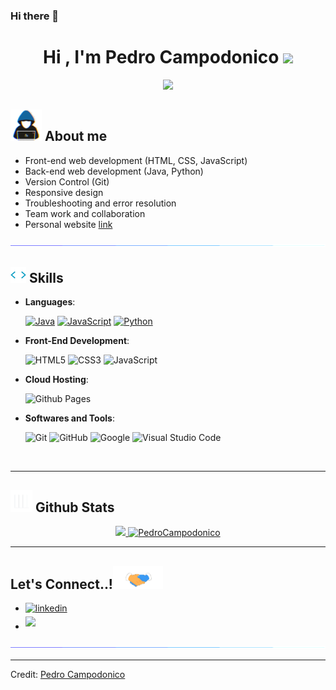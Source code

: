 ### Hi there 👋

<h1 align="center"><b>Hi , I'm Pedro Campodonico </b><img src="https://media.giphy.com/media/hvRJCLFzcasrR4ia7z/giphy.gif" width="35"></h1>
<p align="center">
  <a href="https://github.com/DenverCoder1/readme-typing-svg"><img src="https://readme-typing-svg.herokuapp.com?font=Time+New+Roman&color=cyan&size=25&center=true&vCenter=true&width=600&height=100&lines=Pedro+Campodonico..&hearts;++;Front-End+Developer,;Systems+Engineer+Student,;Love+to+learn+new+stuffs..<3"></a>
</p>

## <picture><img src = "https://github.com/PedroCampodonico/PedroCampodonico/blob/main/Readme-github/about_me.gif?raw=true" width = 50px></picture> **About me**

 <!-- <picture> <img align="right" src="" width = 250px></picture> -->  

- Front-end web development (HTML, CSS, JavaScript)
- Back-end web development (Java, Python)
- Version Control (Git)
- Responsive design
- Troubleshooting and error resolution
- Team work and collaboration
- Personal website [link](https://pedrocampodonico.github.io/DesarrolladorWeb-Portfolio/)

<img src="https://github.com/PedroCampodonico/PedroCampodonico/blob/main/Readme-github/line.gif?raw=true"><br>

## <img src="https://raw.githubusercontent.com/PedroCampodonico/PedroCampodonico/main/Readme-github/giphy.webp" width ="25"><b> Skills</b>

<p align="center">

- **Languages**:
    
    <a href="https://github.com/search?q=user%3ADenverCoder1+is%3Arepo+language%3Ajava"><img alt="Java" src="https://img.shields.io/badge/Java-%23007396.svg?logo=java&logoColor=white"></a>
    <a href="https://github.com/search?q=user%3ADenverCoder1+is%3Arepo+language%3Ajavascript"><img alt="JavaScript" src="https://img.shields.io/badge/JavaScript%20-%23F7DF1E.svg?logo=javascript&logoColor=black"></a>
    <a href="https://github.com/search?q=user%3ADenverCoder1+is%3Arepo+language%3Apython"><img alt="Python" src="https://img.shields.io/badge/Python%20-%2314354C.svg?logo=python&logoColor=white"></a>
    <br>
    
- **Front-End Development**:

   ![HTML5](https://img.shields.io/badge/HTML5%20-%23E34F26.svg?style=for-the-badge&logo=html5&logoColor=white)
   ![CSS3](https://img.shields.io/badge/CSS%20-%231572B6.svg?style=for-the-badge&logo=css3&logoColor=white)
   ![JavaScript](https://img.shields.io/badge/JavaScript%20-%23F7DF1E.svg?style=for-the-badge&logo=javascript&logoColor=black)

- **Cloud Hosting**:

    ![Github Pages](https://img.shields.io/badge/GitHub%20Pages-%23327FC7.svg?style=for-the-badge&logo=github&logoColor=white)

- **Softwares and Tools**:

    ![Git](https://img.shields.io/badge/git-%23F05033.svg?style=for-the-badge&logo=git&logoColor=white)
    ![GitHub](https://img.shields.io/badge/github-%23121011.svg?style=for-the-badge&logo=github&logoColor=white)
    ![Google](https://img.shields.io/badge/google-%234285F4.svg?style=for-the-badge&logo=google&logoColor=white)
    ![Visual Studio Code](https://img.shields.io/badge/Visual%20Studio%20Code-0078d7.svg?style=for-the-badge&logo=visual-studio-code&logoColor=white)

<br>

</p>

-----

## <img src="https://raw.githubusercontent.com/PedroCampodonico/PedroCampodonico/main/Readme-github/graph.webp" width="35"><b> Github Stats </b>

<div align="center">

<a href="https://github.com/PedroCampodonico">
  <img src="https://github-readme-stats.vercel.app/api?username=PedroCampodonico&include_all_commits=true&count_private=true&show_icons=true&line_height=20&title_color=7A7ADB&icon_color=2234AE&text_color=D3D3D3&bg_color=0,000000,130F40" width="450"/>
  <img src="https://github-readme-stats.vercel.app/api/top-langs?username=PedroCampodonico&show_icons=true&locale=en&layout=compact&line_height=20&title_color=7A7ADB&icon_color=2234AE&text_color=D3D3D3&bg_color=0,000000,130F40" width="375"  alt="PedroCampodonico"/>
</a>

</div>

-----

## <b> Let's Connect..!</b><img src="https://github.com/PedroCampodonico/PedroCampodonico/blob/main/Readme-github/handshake.gif?raw=true" width ="80">
<div align='left'>

<ul>

<li>
<a href="https://www.linkedin.com/in/pedro-campodonico-23a8a8153/" target="_blank">
<img src="https://img.shields.io/badge/linkedin:  PedroCampodonico-%2300acee.svg?color=405DE6&style=for-the-badge&logo=linkedin&logoColor=white" alt=linkedin style="margin-bottom: 5px;"/>
</a>
</li>

<li>
<a href="mailto:pedrocampodonico12@gmail.com" target="_blank">
<img src="https://img.shields.io/badge/gmail:  PedroCampodonico-%23EA4335.svg?style=for-the-badge&logo=gmail&logoColor=white" t=mail style="margin-bottom: 5px;" />
</a>
</li>
</ul>
</div>
<img src="https://github.com/PedroCampodonico/PedroCampodonico/blob/main/Readme-github/line.gif?raw=true">
<div align='center'>
</div>

---

Credit: [Pedro Campodonico](https://github.com/PedroCampodonico)
